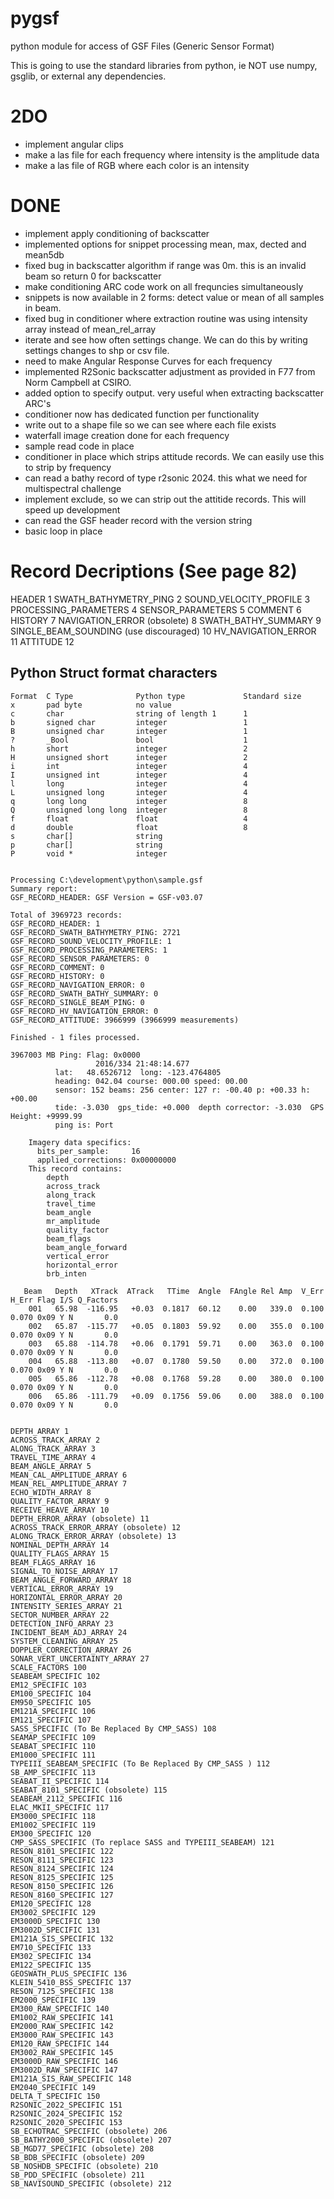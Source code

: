 # pygsf
python module for access of GSF Files (Generic Sensor Format)

This is going to use the standard libraries from python, ie NOT use numpy, gsglib, or external any dependencies.

# 2DO
* implement angular clips
* make a las file for each frequency where intensity is the amplitude data
* make a las file of RGB where each color is an intensity

# DONE
* implement apply conditioning of backscatter
* implemented options for snippet processing mean, max, dected and mean5db
* fixed bug in backscatter algorithm if range was 0m.  this is an invalid beam so return 0 for backscatter
* make conditioning ARC code work on all frequncies simultaneously
* snippets is now available in 2 forms: detect value or mean of all samples in beam.
* fixed bug in conditioner where extraction routine was using intensity array instead of mean_rel_array
* iterate and see how often settings change.  We can do this by writing settings changes to shp or csv file.
* need to make Angular Response Curves for each frequency
* implemented R2Sonic backscatter adjustment as provided in F77 from Norm Campbell at CSIRO.
* added option to specify output.  very useful when extracting backscatter ARC's
* conditioner now has dedicated function per functionality
* write out to a shape file so we can see where each file exists
* waterfall image creation done for each frequency
* sample read code in place
* conditioner in place which strips attitude records.  We can easily use this to strip by frequency
* can read a bathy record of type r2sonic 2024.  this what we need for multispectral challenge
* implement exclude, so we can strip out the attitide records.  This will speed up development
* can read the GSF header record with the version string
* basic loop in place

# Record Decriptions (See page 82)
HEADER 									1
SWATH_BATHYMETRY_PING 					2
SOUND_VELOCITY_PROFILE 					3
PROCESSING_PARAMETERS 					4
SENSOR_PARAMETERS 						5
COMMENT 								6
HISTORY 								7
NAVIGATION_ERROR (obsolete) 			8
SWATH_BATHY_SUMMARY 					9
SINGLE_BEAM_SOUNDING (use discouraged)	10
HV_NAVIGATION_ERROR 					11
ATTITUDE 								12
  
## Python Struct format characters
```
Format	C Type	            Python type	            Standard size	    
x	    pad byte	        no value	 	 
c	    char	            string of length 1	    1	 
b	    signed char	        integer	                1	
B	    unsigned char	    integer	                1	
?	    _Bool	            bool	                1	
h	    short	            integer	                2
H	    unsigned short	    integer	                2	
i	    int	                integer	                4	
I	    unsigned int	    integer	                4	
l	    long	            integer	                4	
L	    unsigned long	    integer	                4	
q	    long long	        integer 	            8
Q	    unsigned long long	integer	                8
f	    float	            float               	4
d	    double	            float               	8
s	    char[]	            string	 	 
p	    char[]	            string	 	 
P	    void *	            integer	 	


Processing C:\development\python\sample.gsf
Summary report:
GSF_RECORD_HEADER: GSF Version = GSF-v03.07

Total of 3969723 records:
GSF_RECORD_HEADER: 1
GSF_RECORD_SWATH_BATHYMETRY_PING: 2721
GSF_RECORD_SOUND_VELOCITY_PROFILE: 1
GSF_RECORD_PROCESSING_PARAMETERS: 1
GSF_RECORD_SENSOR_PARAMETERS: 0
GSF_RECORD_COMMENT: 0
GSF_RECORD_HISTORY: 0
GSF_RECORD_NAVIGATION_ERROR: 0
GSF_RECORD_SWATH_BATHY_SUMMARY: 0
GSF_RECORD_SINGLE_BEAM_PING: 0
GSF_RECORD_HV_NAVIGATION_ERROR: 0
GSF_RECORD_ATTITUDE: 3966999 (3966999 measurements)

Finished - 1 files processed.

3967003 MB Ping: Flag: 0x0000 
                   2016/334 21:48:14.677
          lat:   48.6526712  long: -123.4764805
          heading: 042.04 course: 000.00 speed: 00.00
          sensor: 152 beams: 256 center: 127 r: -00.40 p: +00.33 h: +00.00
          tide: -3.030  gps_tide: +0.000  depth corrector: -3.030  GPS Height: +9999.99
          ping is: Port

	Imagery data specifics: 
	  bits_per_sample:     16
	  applied_corrections: 0x00000000
	This record contains:
		depth
		across_track
		along_track
		travel_time
		beam_angle
		mr_amplitude
		quality_factor
		beam_flags
		beam_angle_forward
		vertical_error
		horizontal_error
		brb_inten

   Beam   Depth   XTrack  ATrack   TTime  Angle  FAngle Rel Amp  V_Err  H_Err Flag I/S Q_Factors
    001   65.98  -116.95   +0.03  0.1817  60.12    0.00   339.0  0.100  0.070 0x09 Y N       0.0
    002   65.87  -115.77   +0.05  0.1803  59.92    0.00   355.0  0.100  0.070 0x09 Y N       0.0
    003   65.88  -114.78   +0.06  0.1791  59.71    0.00   363.0  0.100  0.070 0x09 Y N       0.0
    004   65.88  -113.80   +0.07  0.1780  59.50    0.00   372.0  0.100  0.070 0x09 Y N       0.0
    005   65.86  -112.78   +0.08  0.1768  59.28    0.00   380.0  0.100  0.070 0x09 Y N       0.0
    006   65.86  -111.79   +0.09  0.1756  59.06    0.00   388.0  0.100  0.070 0x09 Y N       0.0


DEPTH_ARRAY 1
ACROSS_TRACK_ARRAY 2
ALONG_TRACK_ARRAY 3
TRAVEL_TIME_ARRAY 4
BEAM_ANGLE_ARRAY 5
MEAN_CAL_AMPLITUDE_ARRAY 6
MEAN_REL_AMPLITUDE_ARRAY 7
ECHO_WIDTH_ARRAY 8
QUALITY_FACTOR_ARRAY 9
RECEIVE_HEAVE_ARRAY 10
DEPTH_ERROR_ARRAY (obsolete) 11
ACROSS_TRACK_ERROR_ARRAY (obsolete) 12
ALONG_TRACK_ERROR_ARRAY (obsolete) 13
NOMINAL_DEPTH_ARRAY 14
QUALITY_FLAGS_ARRAY 15
BEAM_FLAGS_ARRAY 16
SIGNAL_TO_NOISE_ARRAY 17
BEAM_ANGLE_FORWARD_ARRAY 18
VERTICAL_ERROR_ARRAY 19
HORIZONTAL_ERROR_ARRAY 20
INTENSITY_SERIES_ARRAY 21
SECTOR_NUMBER_ARRAY 22
DETECTION_INFO_ARRAY 23
INCIDENT_BEAM_ADJ_ARRAY 24
SYSTEM_CLEANING_ARRAY 25
DOPPLER_CORRECTION_ARRAY 26
SONAR_VERT_UNCERTAINTY_ARRAY 27
SCALE_FACTORS 100
SEABEAM_SPECIFIC 102
EM12_SPECIFIC 103
EM100_SPECIFIC 104
EM950_SPECIFIC 105
EM121A_SPECIFIC 106
EM121_SPECIFIC 107
SASS_SPECIFIC (To Be Replaced By CMP_SASS) 108
SEAMAP_SPECIFIC 109
SEABAT_SPECIFIC 110
EM1000_SPECIFIC 111
TYPEIII_SEABEAM_SPECIFIC (To Be Replaced By CMP_SASS ) 112
SB_AMP_SPECIFIC 113
SEABAT_II_SPECIFIC 114
SEABAT_8101_SPECIFIC (obsolete) 115
SEABEAM_2112_SPECIFIC 116
ELAC_MKII_SPECIFIC 117
EM3000_SPECIFIC 118
EM1002_SPECIFIC 119
EM300_SPECIFIC 120
CMP_SASS_SPECIFIC (To replace SASS and TYPEIII_SEABEAM) 121
RESON_8101_SPECIFIC 122
RESON_8111_SPECIFIC 123
RESON_8124_SPECIFIC 124
RESON_8125_SPECIFIC 125
RESON_8150_SPECIFIC 126
RESON_8160_SPECIFIC 127
EM120_SPECIFIC 128
EM3002_SPECIFIC 129
EM3000D_SPECIFIC 130
EM3002D_SPECIFIC 131
EM121A_SIS_SPECIFIC 132
EM710_SPECIFIC 133
EM302_SPECIFIC 134
EM122_SPECIFIC 135
GEOSWATH_PLUS_SPECIFIC 136
KLEIN_5410_BSS_SPECIFIC 137
RESON_7125_SPECIFIC 138
EM2000_SPECIFIC 139
EM300_RAW_SPECIFIC 140
EM1002_RAW_SPECIFIC 141
EM2000_RAW_SPECIFIC 142
EM3000_RAW_SPECIFIC 143
EM120_RAW_SPECIFIC 144
EM3002_RAW_SPECIFIC 145
EM3000D_RAW_SPECIFIC 146
EM3002D_RAW_SPECIFIC 147
EM121A_SIS_RAW_SPECIFIC 148
EM2040_SPECIFIC 149
DELTA_T_SPECIFIC 150
R2SONIC_2022_SPECIFIC 151
R2SONIC_2024_SPECIFIC 152
R2SONIC_2020_SPECIFIC 153
SB_ECHOTRAC_SPECIFIC (obsolete) 206
SB_BATHY2000_SPECIFIC (obsolete) 207
SB_MGD77_SPECIFIC (obsolete) 208
SB_BDB_SPECIFIC (obsolete) 209
SB_NOSHDB_SPECIFIC (obsolete) 210
SB_PDD_SPECIFIC (obsolete) 211
SB_NAVISOUND_SPECIFIC (obsolete) 212
